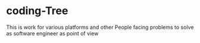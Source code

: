 # coding-Tree
This is work for various platforms and other People facing problems to solve as software engineer as point of view 
